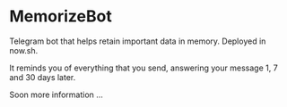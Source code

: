 # MemorizeBot
Telegram bot that helps retain important data in memory. Deployed in now.sh.

It reminds you of everything that you send, answering your message 1, 7 and 30 days later.

Soon more information ...